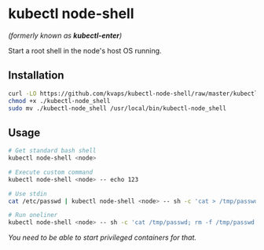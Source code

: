 # kubectl node-shell
*(formerly known as **kubectl-enter**)*

Start a root shell in the node's host OS running.

## Installation

```bash
curl -LO https://github.com/kvaps/kubectl-node-shell/raw/master/kubectl-node_shell
chmod +x ./kubectl-node_shell
sudo mv ./kubectl-node_shell /usr/local/bin/kubectl-node_shell
```

## Usage

```bash
# Get standard bash shell
kubectl node-shell <node>

# Execute custom command
kubectl node-shell <node> -- echo 123

# Use stdin
cat /etc/passwd | kubectl node-shell <node> -- sh -c 'cat > /tmp/passwd'

# Run oneliner
kubectl node-shell <node> -- sh -c 'cat /tmp/passwd; rm -f /tmp/passwd'
```

*You need to be able to start privileged containers for that.*
